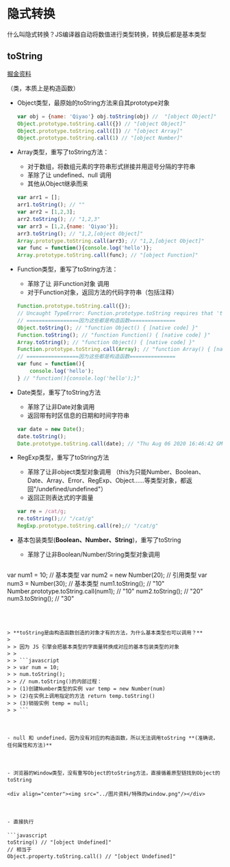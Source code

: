# 隐式转换

什么叫隐式转换？JS编译器自动将数值进行类型转换，转换后都是基本类型



## toString

[掘金资料](https://juejin.im/post/6844903604990509063#heading-1)

（类，本质上是构造函数）

- Object类型，最原始的toString方法来自其prototype对象

  ```javascript
  var obj = {name: 'Qiyao'} obj.toString(obj) //  "[object Object]"
  Object.prototype.toString.call({}) // "[object Object]"
  Object.prototype.toString.call([]) // "[object Array]"
  Object.prototype.toString.call(1) // "[object Number]"
  ```

  

- Array类型，重写了toString方法：

  - 对于数组，将数组元素的字符串形式拼接并用逗号分隔的字符串
  - 革除了让 undefined、null 调用
  - 其他从Object继承而来

  ```javascript
  var arr1 = []; 
  arr1.toString(); // ""
  var arr2 = [1,2,3];
  arr2.toString(); // "1,2,3"
  var arr3 = [1,2,{name: 'Qiyao'}];
  arr3.toString(); // "1,2,[object Object]"
  Array.prototype.toString.call(arr3); // "1,2,[object Object]"
  var func = function(){console.log('hello')};
  Array.prototype.toString.call(func); // "[object Function]"
  ```

  

- Function类型，重写了toString方法：

  - 革除了让 非Function对象 调用
  - 对于Function对象，返回方法的代码字符串（包括注释）

  ```javascript
  Function.prototype.toString.call({}); 
  // Uncaught TypeError: Function.prototype.toString requires that 'this' be a Function
  // =================因为这些都是构造函数===============
  Object.toString(); // "function Object() { [native code] }"
  Function.toString(); // "function Function() { [native code] }"
  Array.toString(); // "function Object() { [native code] }"
  Function.prototype.toString.call(Array); // "function Array() { [native code] }"
  // =================因为这些都是构造函数===============
  var func = function(){
      console.log('hello');
  } // "function(){console.log('hello');}"
  ```



- Date类型，重写了toString方法

  - 革除了让非Date对象调用
  - 返回带有时区信息的日期和时间字符串

  ```javascript
  var date = new Date();
  date.toString();
  Date.prototype.toString.call(date); // "Thu Aug 06 2020 16:46:42 GMT+0800 (中国标准时间)"
  ```



- RegExp类型，重写了toString方法

  - 革除了让非object类型对象调用 （this为只能Number、Boolean、Date、Array、Error、RegExp、Object......等类型对象，都返回"/undefined/undefined"）
  - 返回正则表达式的字面量

  ```javascript
  var re = /cat/g;
  re.toString();// "/cat/g"
  RegExp.prototype.toString.call(re);// "/cat/g"
  ```

  

- 基本包装类型(**Boolean、Number、String**)，重写了toString

  - 革除了让非Boolean/Number/String类型对象调用

  ```javascript
var num1 = 10; // 基本类型
  var num2 = new Number(20); // 引用类型
  var num3 = Number(30); // 基本类型
  num1.toString(); // "10"
  Number.prototype.toString.call(num1); // "10"
  num2.toString(); // "20"
  num3.toString(); // "30"
  ```
  
  

  > **toString是由构造函数创造的对象才有的方法，为什么基本类型也可以调用？**
  >
  > > 因为 JS 引擎会把基本类型的字面量转换成对应的基本包装类型的对象
  > >
  > > ```javascript
  > > var num = 10;
  > > num.toString();
  > > // num.toString()的内部过程：
  > > (1)创建Number类型的实例 var temp = new Number(num) 
  > > (2)在实例上调用指定的方法 return temp.toString()
  > > (3)销毁实例 temp = null;
  > > ```
  
  
  
- null 和 undefined，因为没有对应的构造函数，所以无法调用toString **(准确说，任何属性和方法)**



- 浏览器的Window类型，没有重写Object的toString方法，直接循着原型链找到Object的toString

  <div align="center"><img src="../图片资料/特殊的window.png"/></div>



- 直接执行

  ```javascript
  toString() // "[object Undefined]"
  // 相当于
  Object.property.toString.call() // "[object Undefined]"
  ```

  
